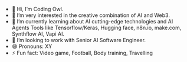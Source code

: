 - 👋 Hi, I’m Coding Owl.
- 👀 I’m very interested in the creative combination of AI and Web3.
- 🌱 I’m currently learning about AI cutting-edge technologies and AI Agents Tools like Tensorflow/Keras, Hugging face, n8n.io, make.com, Synthflow AI, Vapi AI.
- 💞️ I’m looking to work with Senior AI Software Engineer.
- 😄 Pronouns: XY
- ⚡ Fun fact: Video game, Football, Body training, Travelling

<!---
mm-pro/mm-pro is a ✨ special ✨ repository because its `README.md` (this file) appears on your GitHub profile.
You can click the Preview link to take a look at your changes.
--->
